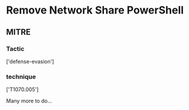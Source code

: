 # Remove Network Share PowerShell

## MITRE

### Tactic
['defense-evasion']

### technique
['T1070.005']

Many more to do...
